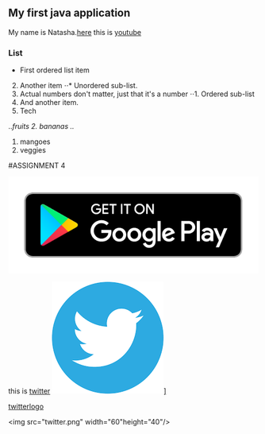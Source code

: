 ## My first java application
My name is Natasha.[here](https://www.google.com)
this is [youtube](https://www.youtube.com)


### List
- First ordered list item
2. Another item
⋅⋅* Unordered sub-list. 
1. Actual numbers don't matter, just that it's a number
⋅⋅1. Ordered sub-list
4. And another item.
5. Tech


..*fruits
2. bananas
..*
1. mangoes
2. veggies


#ASSIGNMENT 4



![playstorelogo](playstore.png)



this is [twitter](www.twitter.com)
<a href="http://twitter.com/" rel="twitter">![Foo](twitter.png)]</a>

[twitterlogo](twitter.png)


<img src="twitter.png" width="60"height="40"/>
